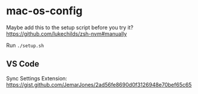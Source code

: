 # mac-os-config

Maybe add this to the setup script before you try it? https://github.com/lukechilds/zsh-nvm#manually

Run `./setup.sh`

## VS Code
Sync Settings Extension: https://gist.github.com/JemarJones/2ad56fe8690d0f3126948e70bef65c65
